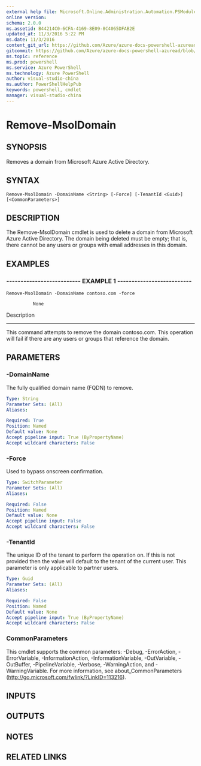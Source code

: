 ```yaml
---
external help file: Microsoft.Online.Administration.Automation.PSModule.dll-Help.xml
online version: 
schema: 2.0.0
ms.assetid: B44214C0-6CFA-4169-8E09-8C4065DFAB2E
updated_at: 11/3/2016 5:22 PM
ms.date: 11/3/2016
content_git_url: https://github.com/Azure/azure-docs-powershell-azuread/blob/master/Azure%20AD%20Cmdlets/MSOnline/v1/Remove-MsolDomain.md
gitcommit: https://github.com/Azure/azure-docs-powershell-azuread/blob/cedef1609da4230592c00be27ccc62e342e2df61/Azure%20AD%20Cmdlets/MSOnline/v1/Remove-MsolDomain.md
ms.topic: reference
ms.prod: powershell
ms.service: Azure PowerShell
ms.technology: Azure PowerShell
author: visual-studio-china
ms.author: PowerShellHelpPub
keywords: powershell, cmdlet
manager: visual-studio-china
---
```


# Remove-MsolDomain

## SYNOPSIS
Removes a domain from Microsoft Azure Active Directory.

## SYNTAX

```
Remove-MsolDomain -DomainName <String> [-Force] [-TenantId <Guid>] [<CommonParameters>]
```

## DESCRIPTION
The Remove-MsolDomain cmdlet is used to delete a domain from Microsoft Azure Active Directory.
The domain being deleted must be empty; that is, there cannot be any users or groups with email addresses in this domain.

## EXAMPLES

### -------------------------- EXAMPLE 1 --------------------------
```
Remove-MsolDomain -DomainName contoso.com -force

          None
```

Description

-----------

This command attempts to remove the domain contoso.com. 
This operation will fail if there are any users or groups that reference the domain.

## PARAMETERS

### -DomainName
The fully qualified domain name (FQDN) to remove.

```yaml
Type: String
Parameter Sets: (All)
Aliases: 

Required: True
Position: Named
Default value: None
Accept pipeline input: True (ByPropertyName)
Accept wildcard characters: False
```

### -Force
Used to bypass onscreen confirmation.

```yaml
Type: SwitchParameter
Parameter Sets: (All)
Aliases: 

Required: False
Position: Named
Default value: None
Accept pipeline input: False
Accept wildcard characters: False
```

### -TenantId
The unique ID of the tenant to perform the operation on.
If this is not provided then the value will default to the tenant of the current user.
This parameter is only applicable to partner users.

```yaml
Type: Guid
Parameter Sets: (All)
Aliases: 

Required: False
Position: Named
Default value: None
Accept pipeline input: True (ByPropertyName)
Accept wildcard characters: False
```

### CommonParameters
This cmdlet supports the common parameters: -Debug, -ErrorAction, -ErrorVariable, -InformationAction, -InformationVariable, -OutVariable, -OutBuffer, -PipelineVariable, -Verbose, -WarningAction, and -WarningVariable. For more information, see about_CommonParameters (http://go.microsoft.com/fwlink/?LinkID=113216).

## INPUTS

## OUTPUTS

## NOTES

## RELATED LINKS


